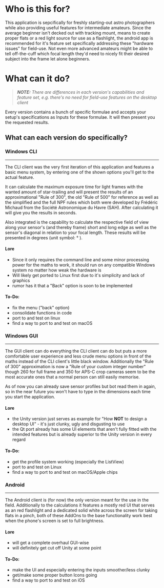 # Who is this for?
This application is sepcifically for freshly starting-out astro photographers while also providing useful features for intermediate amateurs.
Since the average beginner isn't decked out with tracking mount, means to create proper flats or a red light source for use as a flashlight, the android app is recommended for it's feature set specifically addressing these "hardware issues" for field-use.
Not even more advanced amateurs might be able to tell off-the-cuff which focal length they'd need to nicely fit their desired subject into the frame let alone beginners.

# What can it do?
> ***NOTE:** There are differences in each version's capabilities and feature set, e.g. there's no need for field-use features on the desktop client*

Every version contains a bunch of specific formulae and accepts your setup's specifications as Inputs for these formulae.
It will then present you the requested results.

## What can each version do specifically?
### Windows CLI
------------------------------------------
The CLI client was the very first iteration of this application and features a basic menu system, by entering one of the shown options you'll get to the actual feature.

It can calculate the maximum exposure time for light frames with the wanted amount of star-trailing and will present the results of an approximational "Rule of 300", the old "Rule of 500" for reference as well as the simplified and the full NPF 
rules which both were developed by Frédéric Michaud from the Société Astronomique du Havre (SAH). After calculating it will give you the results in seconds.

Also integrated is the capability to calculate the respective field of view along your sensor's (and thereby frame) short and long edge as well as the sensor's diagonal in relation to your focal length. These results will be presented in degrees (unit symbol: ° ).

#### Lore
- Since it only requires the command line and some minor processing power for the maths to work, it should run on any compatible Windows system no matter how weak the hardware is
- Will likely get ported to Linux first due to it's simplicity and lack of graphics
- rumor has it that a "Back" option is soon to be implemented

#### To-Do:
- fix the menu ("back" option)
- consolidate functions in code
- port to and test on linux
- find a way to port to and test on macOS

### Windows GUI
------------------------------------------
The GUI client can do everything the CLI client can do but puts a more comfortable user experience and less crude menu options in front of the maths instead of the CLI client's little black window.
Additionally the "Rule of 300" approximation is now a "Rule of your custom integer number" though 260 for full frame and 350 for APS-C crop cameras seem to be the most accurate ones that a normal person can still easily memorise.

As of now you can already save sensor profiles but bot read them in again, so in the near future you won't have to type in the dimensions each time you start the application.

#### Lore
- the Unity version just serves as example for "How **NOT** to design a desktop UI" - it's just clunky, ugly and disgusting to use
- the Qt port already has some UI elements that aren't fully fitted with the intended features but is already superior to the Unity version in every regard

#### To-Do:
- get the profile system working (especially the ListView)
- port to and test on Linux
- find a way to port to and test on macOS/Apple chips

### Android
------------------------------------------
The Android client is (for now) the only version meant for the use in the field. Additionally to the calculations it features a mostly red UI that serves as an red flashlight and a dedicated solid white across the screen for taking flats in a pinch, both of these
AddOns to the base functionality work best when the phone's screen is set to full brightness.

#### Lore
- will get a complete overhaul GUI-wise
- will definitely get cut off Unity at some point

#### To-Do:
- make the UI and especially entering the inputs smoother/less clunky
- get/make some proper button Icons going
- find a way to port to and test on iOS
